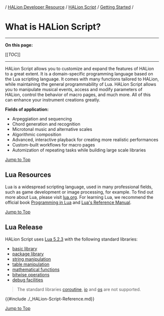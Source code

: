 / [HALion Developer Resource](../..//HALion-Developer-Resource.md) / [HALion Script](./HALion-Script.md) / [Getting Started](./Getting-Started.md) /

# What is HALion Script?

---

**On this page:**

[[_TOC_]]

---

HALion Script allows you to customize and expand the features of HALion to a great extent. It is a domain-specific programming language based on the Lua scripting language. It comes with many functions tailored to HALion, while maintaining the general programmability of Lua. HALion Script allows you to manipulate musical events, access and modify parameters of HALion, control the behavior of macro pages, and much more. All of this can enhance your instrument creations greatly.

**Fields of application:**

* Arpeggiation and sequencing
* Chord generation and recognition
* Microtonal music and alternative scales
* Algorithmic composition
* Advanced, interactive playback for creating more realistic performances
* Custom-built workflows for macro pages
* Automization of repeating tasks while building large scale libraries

[Jump to Top ](#what-is-halion-script)

## Lua Resources

Lua is a widespread scripting language, used in many professional fields, such as game development or image processing, for example. To find out more about Lua, please visit [lua.org](https://lua.org). For learning Lua, we recommend the official book [Programming in Lua](https://www.lua.org/pil/) and [Lua's Reference Manual](https://www.lua.org/manual/5.2/).

[Jump to Top ](#what-is-halion-script)

## Lua Release
HALion Script uses [Lua 5.2.3](https://www.lua.org/manual/5.2/) with the following standard libraries:

* [basic library](https://www.lua.org/manual/5.2/manual.html#6.1)
* [package library](https://www.lua.org/manual/5.2/manual.html#6.3)
* [string manipulation](https://www.lua.org/manual/5.2/manual.html#6.4)
* [table manipulation](https://www.lua.org/manual/5.2/manual.html#6.5)
* [mathematical functions](https://www.lua.org/manual/5.2/manual.html#6.6)
* [bitwise operations](https://www.lua.org/manual/5.2/manual.html#6.7)
* [debug facilities](https://www.lua.org/manual/5.2/manual.html#6.10)

> The standard libraries [coroutine](https://www.lua.org/manual/5.2/manual.html#6.2), [io](https://www.lua.org/manual/5.2/manual.html#6.8) and [os](https://www.lua.org/manual/5.2/manual.html#6.9) are not supported.

{{#include ./_HALion-Script-Reference.md}}

[Jump to Top ](#what-is-halion-script)